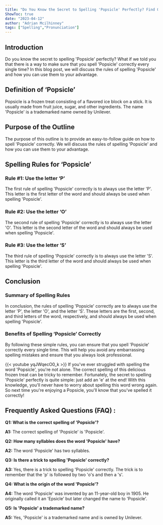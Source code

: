 ```yaml
---
title: "Do You Know the Secret to Spelling 'Popsicle' Perfectly? Find Out Here!"
ShowToc: true 
date: "2023-04-12"
author: "Adrian Mcilhinney" 
tags: ["Spelling","Pronunciation"]
---
```

## Introduction
Do you know the secret to spelling 'Popsicle' perfectly? What if we told you that there is a way to make sure that you spell 'Popsicle' correctly every single time? In this blog post, we will discuss the rules of spelling 'Popsicle' and how you can use them to your advantage.

## Definition of ‘Popsicle’
Popsicle is a frozen treat consisting of a flavored ice block on a stick. It is usually made from fruit juice, sugar, and other ingredients. The name 'Popsicle' is a trademarked name owned by Unilever.

## Purpose of the Outline
The purpose of this outline is to provide an easy-to-follow guide on how to spell 'Popsicle' correctly. We will discuss the rules of spelling 'Popsicle' and how you can use them to your advantage.

## Spelling Rules for ‘Popsicle’

### Rule #1: Use the letter ‘P’
The first rule of spelling 'Popsicle' correctly is to always use the letter 'P'. This letter is the first letter of the word and should always be used when spelling 'Popsicle'.

### Rule #2: Use the letter ‘O’
The second rule of spelling 'Popsicle' correctly is to always use the letter 'O'. This letter is the second letter of the word and should always be used when spelling 'Popsicle'.

### Rule #3: Use the letter ‘S’
The third rule of spelling 'Popsicle' correctly is to always use the letter 'S'. This letter is the third letter of the word and should always be used when spelling 'Popsicle'.

## Conclusion

### Summary of Spelling Rules
In conclusion, the rules of spelling 'Popsicle' correctly are to always use the letter 'P', the letter 'O', and the letter 'S'. These letters are the first, second, and third letters of the word, respectively, and should always be used when spelling 'Popsicle'.

### Benefits of Spelling ‘Popsicle’ Correctly
By following these simple rules, you can ensure that you spell 'Popsicle' correctly every single time. This will help you avoid any embarrassing spelling mistakes and ensure that you always look professional.

{{< youtube yqJWqecO0_k >}} 
If you've ever struggled with spelling the word 'Popsicle', you're not alone. The correct spelling of this delicious frozen treat can be tricky to remember. Fortunately, the secret to spelling 'Popsicle' perfectly is quite simple: just add an 'e' at the end! With this knowledge, you'll never have to worry about spelling this word wrong again. So next time you're enjoying a Popsicle, you'll know that you've spelled it correctly!

## Frequently Asked Questions (FAQ) :
**Q1: What is the correct spelling of 'Popsicle'?**

**A1:** The correct spelling of 'Popsicle' is 'Popsicle'. 

**Q2: How many syllables does the word 'Popsicle' have?**

**A2:** The word 'Popsicle' has two syllables. 

**Q3: Is there a trick to spelling 'Popsicle' correctly?**

**A3:** Yes, there is a trick to spelling 'Popsicle' correctly. The trick is to remember that the 'p' is followed by two 'o's and then a 's'. 

**Q4: What is the origin of the word 'Popsicle'?**

**A4:** The word 'Popsicle' was invented by an 11-year-old boy in 1905. He originally called it an 'Epsicle' but later changed the name to 'Popsicle'. 

**Q5: Is 'Popsicle' a trademarked name?**

**A5:** Yes, 'Popsicle' is a trademarked name and is owned by Unilever.





